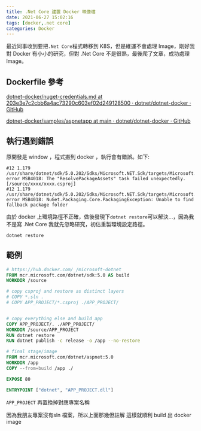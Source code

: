 ```yaml
---
title: .Net Core 建置 Docker 映像檔
date: 2021-06-27 15:02:16
tags: [docker,.net core]
categories: Docker
---
```


最近同事收到要把`.Net Core`程式轉移到 K8S，但是維運不會處理 Image，剛好我對 Docker 有小小的研究，但對 .Net Core 不是很熟，最後爬了文章，成功處理 Image。

<!--more-->

## Dockerfile 參考

[dotnet-docker/nuget-credentials.md at 203e3e7c2cbb6a4ac73290c603ef02d249128500 · dotnet/dotnet-docker · GitHub](https://github.com/dotnet/dotnet-docker/blob/203e3e7c2cbb6a4ac73290c603ef02d249128500/documentation/scenarios/nuget-credentials.md)

[dotnet-docker/samples/aspnetapp at main · dotnet/dotnet-docker · GitHub](https://github.com/dotnet/dotnet-docker/tree/main/samples/aspnetapp)

## 執行遇到錯誤

原開發是 window ，程式搬到 docker ，執行會有錯誤。如下:

```
#12 1.179 /usr/share/dotnet/sdk/5.0.202/Sdks/Microsoft.NET.Sdk/targets/Microsoft.PackageDependencyResolution.targets(241,5): error MSB4018: The "ResolvePackageAssets" task failed unexpectedly. [/source/xxxx/xxxx.csproj]
#12 1.179 /usr/share/dotnet/sdk/5.0.202/Sdks/Microsoft.NET.Sdk/targets/Microsoft.PackageDependencyResolution.targets(241,5): error MSB4018: NuGet.Packaging.Core.PackagingException: Unable to find fallback package folder 
```

由於 docker 上環境路徑不正確，做後發現下`dotnet restore`可以解決...，因為我不是寫 .Net Core 我就先忽略研究，初估重製環境設定路徑。

`dotnet restore`


## 範例

```dockerfile
# https://hub.docker.com/_/microsoft-dotnet
FROM mcr.microsoft.com/dotnet/sdk:5.0 AS build
WORKDIR /source

# copy csproj and restore as distinct layers
# COPY *.sln .
# COPY APP_PROJECT/*.csproj ./APP_PROJECT/


# copy everything else and build app
COPY APP_PROJECT/. ./APP_PROJECT/
WORKDIR /source/APP_PROJECT
RUN dotnet restore
RUN dotnet publish -c release -o /app --no-restore

# final stage/image
FROM mcr.microsoft.com/dotnet/aspnet:5.0
WORKDIR /app
COPY --from=build /app ./

EXPOSE 80

ENTRYPOINT ["dotnet", "APP_PROJECT.dll"]
```

`APP_PROJECT` 再置換掉對應專案名稱



因為我朋友專案沒有sln 檔案，所以上面那幾但註解
這樣就順利 build 出 docker image